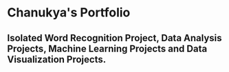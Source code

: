 # Chanukya's Portfolio
## Isolated Word Recognition Project, Data Analysis Projects, Machine Learning Projects and Data Visualization Projects.

